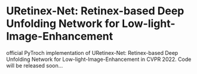 # URetinex-Net: Retinex-based Deep Unfolding Network for Low-light-Image-Enhancement
official PyTroch implementation of URetinex-Net: Retinex-based Deep Unfolding Network for Low-light-Image-Enhancement in CVPR 2022.
Code will be released soon...
